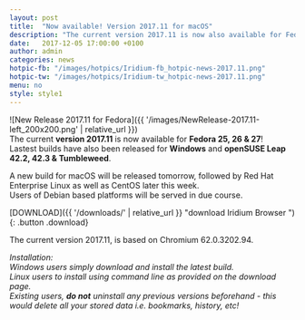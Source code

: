 ```yaml
---
layout: post
title:  "Now available! Version 2017.11 for macOS"
description: "The current version 2017.11 is now also available for Fedora 25, 26 & 27! Lastest builds have also been released for Windows and openSUSE Leap 42.2, 42.3 & Tumbleweed."
date:   2017-12-05 17:00:00 +0100
author:	admin
categories: news
hotpic-fb: "/images/hotpics/Iridium-fb_hotpic-news-2017.11.png"
hotpic-tw: "/images/hotpics/Iridium-tw_hotpic-news-2017.11.png"
menu: no
style: style1
---
```


![New Release 2017.11 for Fedora]({{ '/images/NewRelease-2017.11-left_200x200.png' | relative_url }})     
The current **version 2017.11** is now available for **Fedora 25, 26 & 27**!     
Lastest builds have also been released for **Windows** and **openSUSE Leap 42.2, 42.3 & Tumbleweed**.    
<!--break-->
A new build for macOS will be released tomorrow, followed by Red Hat Enterprise Linux as well as CentOS later this week.     
Users of Debian based platforms will be served in due course.     
     
[DOWNLOAD]({{ '/downloads/' | relative_url }} "download Iridium Browser "){: .button .download}     
	  
The current version 2017.11, is based on Chromium 62.0.3202.94.     
      
*Installation:    
Windows users simply download and install the latest build.     
Linux users to install using command line as provided on the download page.     
Existing users, **do not** uninstall any previous versions beforehand - this would delete all your stored data i.e. bookmarks, history, etc!*

